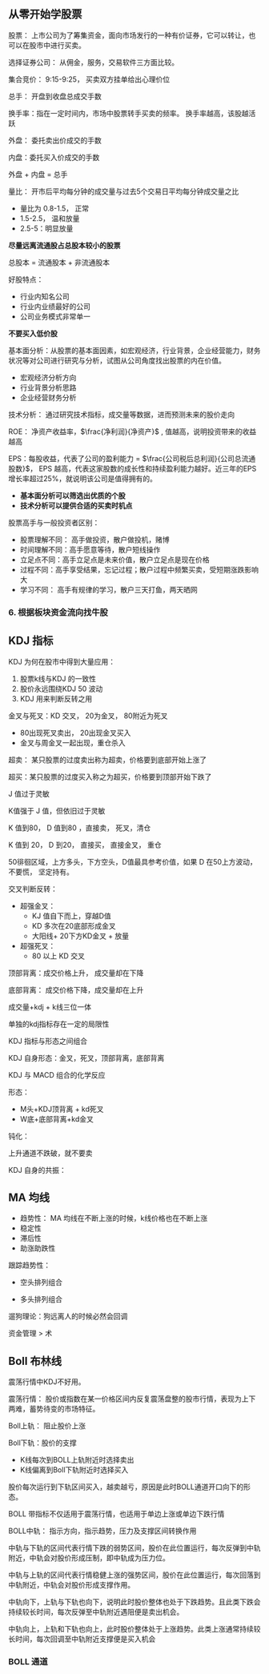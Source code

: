 ## 从零开始学股票

股票： 上市公司为了筹集资金，面向市场发行的一种有价证券，它可以转让，也可以在股市中进行买卖。

选择证券公司： 从佣金，服务，交易软件三方面比较。

集合竞价： 9:15-9:25， 买卖双方挂单给出心理价位

总手： 开盘到收盘总成交手数

换手率：指在一定时间内，市场中股票转手买卖的频率。 换手率越高，该股越活跃

外盘： 委托卖出价成交的手数

内盘：委托买入价成交的手数

外盘 + 内盘 = 总手

量比： 开市后平均每分钟的成交量与过去5个交易日平均每分钟成交量之比

- 量比为 0.8-1.5， 正常
- 1.5-2.5， 温和放量
- 2.5-5：明显放量

**尽量远离流通股占总股本较小的股票**

总股本 = 流通股本 + 非流通股本

好股特点：

- 行业内知名公司
- 行业内业绩最好的公司
- 公司业务模式非常单一

**不要买入低价股**

基本面分析：从股票的基本面因素，如宏观经济，行业背景，企业经营能力，财务状况等对公司进行研究与分析，试图从公司角度找出股票的内在价值。

- 宏观经济分析方向
- 行业背景分析思路
- 企业经营财务分析

技术分析： 通过研究技术指标，成交量等数据，进而预测未来的股价走向

ROE： 净资产收益率，$\frac{净利润}{净资产}$ , 值越高，说明投资带来的收益越高

EPS：每股收益，代表了公司的盈利能力 = $\frac{公司税后总利润}{公司总流通股数}$， EPS 越高，代表这家股数的成长性和持续盈利能力越好。近三年的EPS增长率超过25%，就说明该公司是值得拥有的。

- **基本面分析可以筛选出优质的个股**
- **技术分析可以提供合适的买卖时机点**

股票高手与一般投资者区别：

- 股票理解不同： 高手做投资，散户做投机，赌博
- 时间理解不同：高手愿意等待，散户短线操作
- 立足点不同：高手立足点是未来价值，散户立足点是现在价格
- 过程不同：高手享受结果，忘记过程；散户过程中频繁买卖，受短期涨跌影响大
- 学习不同： 高手有规律的学习，散户三天打鱼，两天晒网

### 6. 根据板块资金流向找牛股













## KDJ 指标

KDJ 为何在股市中得到大量应用：

1. 股票k线与KDJ 的一致性
2. 股价永远围绕KDJ 50 波动
3. KDJ 用来判断反转之用



金叉与死叉：KD 交叉， 20为金叉， 80附近为死叉

- 80出现死叉卖出， 20出现金叉买入
- 金叉与周金叉一起出现，重仓杀入



超卖： 某只股票的过度卖出称为超卖，价格要到底部开始上涨了

超买：某只股票的过度买入称之为超买，价格要到顶部开始下跌了

J 值过于灵敏

K值强于 J 值，但依旧过于灵敏

K 值到80， D 值到80 ，直接卖， 死叉，清仓

K 值到 20， D 到20， 直接买， 直接金叉， 重仓

50徘徊区域，上方多头，下方空头，D值最具参考价值，如果 D 在50上方波动，不要慌， 坚定持有。 



交叉判断反转：

- 超强金叉：
  - KJ 值自下而上，穿越D值
  - KD 多次在20底部形成金叉
  - 大阳线+ 20下方KD金叉 + 放量
- 超强死叉：
  - 80 以上 KD 交叉



顶部背离：成交价格上升， 成交量却在下降

底部背离： 成交价格下降，成交量却在上升



成交量+kdj + k线三位一体

单独的kdj指标存在一定的局限性

KDJ 指标与形态之间组合

 KDJ 自身形态：金叉，死叉，顶部背离，底部背离

KDJ 与 MACD 组合的化学反应



形态：

- M头+KDJ顶背离 + kd死叉
- W底+底部背离+kd金叉



钝化：

上升通道不跌破，就不要卖



KDJ 自身的共振：









## MA 均线



- 趋势性： MA 均线在不断上涨的时候，k线价格也在不断上涨
- 稳定性
- 滞后性
- 助涨助跌性



跟踪趋势性：

- 空头排列组合

- 多头排列组合

遛狗理论：狗远离人的时候必然会回调

资金管理 > 术



## Boll 布林线

震荡行情中KDJ不好用。

震荡行情： 股价或指数在某一价格区间内反复震荡盘整的股市行情，表现为上下两难，蓄势待变的市场特征。

Boll上轨： 阻止股价上涨

Boll下轨：股价的支撑

- K线每次到BOLL上轨附近时选择卖出
- K线偏离到Boll下轨附近时选择买入

股价每次运行到下轨区间买入，越卖越亏，原因是此时BOLL通道开口向下的形态。

BOLL 带指标不仅适用于震荡行情，也适用于单边上涨或单边下跌行情

BOLL中轨： 指示方向，指示趋势，压力及支撑区间转换作用

中轨与下轨的区间代表行情下跌的弱势区间，股价在此位置运行，每次反弹到中轨附近，中轨会对股价形成压制，即中轨成为压力位。

中轨与上轨的区间代表行情稳健上涨的强势区间，股价在此位置运行，每次回落到中轨附近，中轨会对股价形成支撑作用。

中轨向下，上轨与下轨也向下，说明此时股价整体也处于下跌趋势。且此类下跌会持续较长时间，每次反弹至中轨附近遇阻便是卖出机会。

中轨向上，上轨和下轨也向上，此时股价整体处于上涨趋势。此类上涨通常持续较长时间，每次回调至中轨附近支撑便是买入机会

### BOLL 通道
















